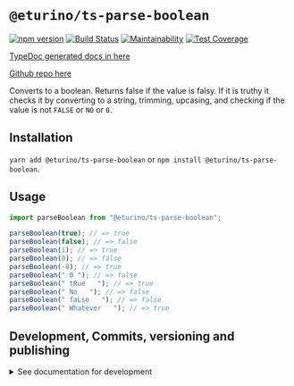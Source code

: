 # `@eturino/ts-parse-boolean`

[![npm version](https://badge.fury.io/js/%40eturino%2Fts-parse-boolean.svg)](https://badge.fury.io/js/%40eturino%2Fts-parse-boolean)
[![Build Status](https://travis-ci.org/eturino/ts-parse-boolean.svg?branch=master)](https://travis-ci.org/eturino/ts-parse-boolean)
[![Maintainability](https://api.codeclimate.com/v1/badges/2b8116da70d362593c6a/maintainability)](https://codeclimate.com/github/eturino/ts-parse-boolean/maintainability)
[![Test Coverage](https://api.codeclimate.com/v1/badges/2b8116da70d362593c6a/test_coverage)](https://codeclimate.com/github/eturino/ts-parse-boolean/test_coverage)

[TypeDoc generated docs in here](https://eturino.github.io/ts-parse-boolean)

[Github repo here](https://github.com/eturino/ts-parse-boolean)

Converts to a boolean. Returns false if the value is falsy. If it is truthy it checks it by converting to a string, trimming, upcasing, and checking if the value is not `FALSE` or `NO` or `0`.

## Installation

`yarn add @eturino/ts-parse-boolean` or `npm install @eturino/ts-parse-boolean`.

## Usage

```typescript
import parseBoolean from "@eturino/ts-parse-boolean";

parseBoolean(true); // => true
parseBoolean(false); // => false
parseBoolean(1); // => true
parseBoolean(0); // => false
parseBoolean(-8); // => true
parseBoolean(" 0 "); // => false
parseBoolean(" tRue   "); // => true
parseBoolean(" No   "); // => false
parseBoolean(" faLse   "); // => false
parseBoolean(" Whatever   "); // => true
```

## Development, Commits, versioning and publishing

<details><summary>See documentation for development</summary>
<p>

See [The Typescript-Starter docs](https://github.com/bitjson/typescript-starter#bump-version-update-changelog-commit--tag-release).

### Commits and CHANGELOG

For commits, you should use [`commitizen`](https://github.com/commitizen/cz-cli)

```sh
yarn global add commitizen

#commit your changes:
git cz
```

As typescript-starter docs state:

This project is tooled for [conventional changelog](https://github.com/conventional-changelog/conventional-changelog) to make managing releases easier. See the [standard-version](https://github.com/conventional-changelog/standard-version) documentation for more information on the workflow, or [`CHANGELOG.md`](CHANGELOG.md) for an example.

```sh
# bump package.json version, update CHANGELOG.md, git tag the release
yarn run version
```

You may find a tool like [**`wip`**](https://github.com/bitjson/wip) helpful for managing work in progress before you're ready to create a meaningful commit.

### Creating the first version

Once you are ready to create the first version, run the following (note that `reset` is destructive and will remove all files not in the git repo from the directory).

```sh
# Reset the repo to the latest commit and build everything
yarn run reset && yarn run test && yarn run doc:html

# Then version it with standard-version options. e.g.:
# don't bump package.json version
yarn run version -- --first-release

# Other popular options include:

# PGP sign it:
# $ yarn run version -- --sign

# alpha release:
# $ yarn run version -- --prerelease alpha
```

And after that, remember to [publish the docs](#publish-the-docs).

And finally push the new tags to github and publish the package to npm.

```sh
# Push to git
git push --follow-tags origin master

# Publish to NPM (allowing public access, required if the package name is namespaced like `@somewhere/some-lib`)
yarn publish --access public
```

### Publish the Docs

```sh
yarn run doc:html && yarn run doc:publish
```

This will generate the docs and publish them in github pages.

### Generate a version

There is a single yarn command for preparing a new release. See [One-step publish preparation script in TypeScript-Starter](https://github.com/bitjson/typescript-starter#one-step-publish-preparation-script)

```sh
# Prepare a standard release
yarn prepare-release

# Push to git
git push --follow-tags origin master

# Publish to NPM (allowing public access, required if the package name is namespaced like `@somewhere/some-lib`)
yarn publish --access public
```

</p>
</details>

